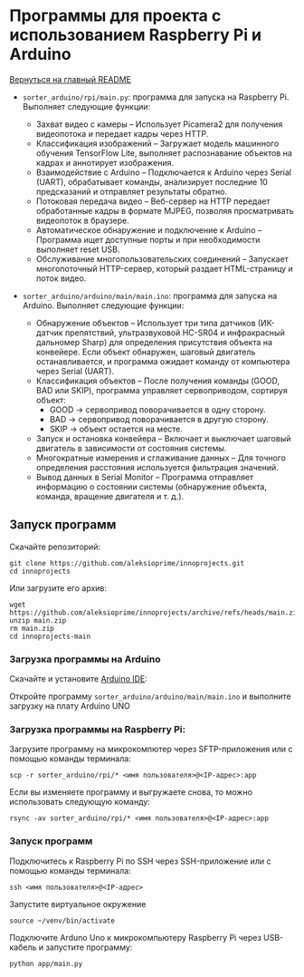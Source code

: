 # Программы для проекта с использованием Raspberry Pi и Arduino

[Вернуться на главный README](../README.md)

- `sorter_arduino/rpi/main.py`: программа для запуска на Raspberry Pi. Выполняет следующие функции:
    - Захват видео с камеры – Использует Picamera2 для получения видеопотока и передает кадры через HTTP.
    - Классификация изображений – Загружает модель машинного обучения TensorFlow Lite, выполняет распознавание объектов на кадрах и аннотирует изображения.
    - Взаимодействие с Arduino – Подключается к Arduino через Serial (UART), обрабатывает команды, анализирует последние 10 предсказаний и отправляет результаты обратно.
    - Потоковая передача видео – Веб-сервер на HTTP передает обработанные кадры в формате MJPEG, позволяя просматривать видеопоток в браузере.
    - Автоматическое обнаружение и подключение к Arduino – Программа ищет доступные порты и при необходимости выполняет reset USB.
    - Обслуживание многопользовательских соединений – Запускает многопоточный HTTP-сервер, который раздает HTML-страницу и поток видео.

- `sorter_arduino/arduino/main/main.ino`: программа для запуска на Arduino. Выполняет следующие функции:
    - Обнаружение объектов – Использует три типа датчиков (ИК-датчик препятствий, ультразвуковой HC-SR04 и инфракрасный дальномер Sharp) для определения присутствия объекта на конвейере. Если объект обнаружен, шаговый двигатель останавливается, и программа ожидает команду от компьютера через Serial (UART).
    - Классификация объектов – После получения команды (GOOD, BAD или SKIP), программа управляет сервоприводом, сортируя объект:
        - GOOD → сервопривод поворачивается в одну сторону.
        - BAD → сервопривод поворачивается в другую сторону.
        - SKIP → объект остается на месте.
    - Запуск и остановка конвейера – Включает и выключает шаговый двигатель в зависимости от состояния системы.
    - Многократные измерения и сглаживание данных – Для точного определения расстояния используется фильтрация значений.
    - Вывод данных в Serial Monitor – Программа отправляет информацию о состоянии системы (обнаружение объекта, команда, вращение двигателя и т. д.).

## Запуск программ

Скачайте репозиторий:
```
git clone https://github.com/aleksioprime/innoprojects.git
cd innoprojects
```

Или загрузите его архив:
```
wget https://github.com/aleksioprime/innoprojects/archive/refs/heads/main.zip
unzip main.zip
rm main.zip
cd innoprojects-main
```

### Загрузка программы на Arduino

Скачайте и установите [Arduino IDE](https://www.arduino.cc/en/software):

Откройте программу `sorter_arduino/arduino/main/main.ino` и выполните загрузку на плату Arduino UNO

### Загрузка программы на Raspberry Pi:

Загрузите программу на микрокомпютер через SFTP-приложения или с помощью команды терминала:

```
scp -r sorter_arduino/rpi/* <имя пользователя>@<IP-адрес>:app
```

Если вы изменяете программу и выгружаете снова, то можно использовать следующую команду:
```
rsync -av sorter_arduino/rpi/* <имя пользователя>@<IP-адрес>:app
```

### Запуск программ

Подключитесь к Raspberry Pi по SSH через SSH-приложение или с помощью команды терминала:
```
ssh <имя пользователя>@<IP-адрес>
```

Запустите виртуальное окружение
```
source ~/venv/bin/activate
```

Подключите Arduno Uno к микрокомпьютеру Raspberry Pi через USB-кабель и запустите программу:
```
python app/main.py
```
